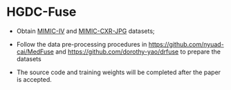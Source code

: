 # HGDC-Fuse

- Obtain [MIMIC-IV](https://physionet.org/content/mimiciv/1.0/) and [MIMIC-CXR-JPG](https://physionet.org/content/mimic-cxr-jpg/2.0.0/) datasets;
- Follow the data pre-processing procedures in https://github.com/nyuad-cai/MedFuse and https://github.com/dorothy-yao/drfuse to prepare the datasets

- The source code and training weights will be completed after the paper is accepted.
